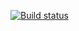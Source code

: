 [![Build status](https://ci.appveyor.com/api/projects/status/joyo7u7l720an8oi?svg=true)](https://ci.appveyor.com/project/holllygun/typescript)